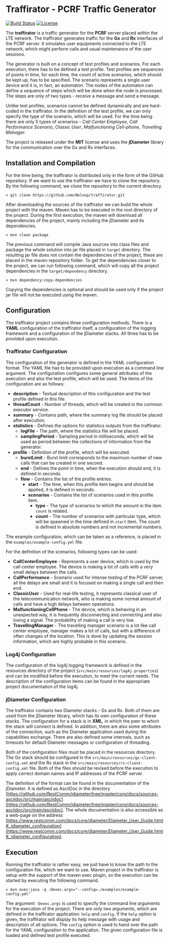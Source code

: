 # Traffirator - PCRF Traffic Generator

[![Build Status](https://travis-ci.org/Neloop/traffirator.svg?branch=master)](https://travis-ci.org/Neloop/traffirator)
[![License](http://img.shields.io/:license-mit-blue.svg)](https://github.com/Neloop/traffirator/blob/master/LICENSE)

The **traffirator** is a traffic generator for the **PCRF** server placed within the LTE network. The traffirator generates traffic for the **Gx** and **Rx** interfaces of the PCRF server. It simulates user equipments connected to the LTE network, which might perform calls and usual maintenance of the user sessions.

The generator is built on a concept of test profiles and scenarios. For each execution, there has to be defined a test profile. Test profiles are sequences of points in time, for each time, the count of active scenarios, which should be kept up, has to be specified. The scenario represents a single user device and it is, in fact, an automaton. The nodes of the automaton can define a sequence of steps which will be done when the node is processed. The steps are only of two types - receive a message and send a message.

Unlike test profiles, scenarios cannot be defined dynamically and are hard-coded in the traffirator. In the definition of the test profile, we can only specify the type of the scenario, which will be used. For the time being there are only 5 types of scenarios - _Call Center Employee_, _Call Performance Scenario_, _Classic User_, _Malfunctioning Cell-phone_, _Travelling Manager_.

The project is released under the **MIT** license and uses the **jDiameter** library for the communication over the Gx and Rx interfaces.

## Installation and Compilation

For the time being, the traffirator is distributed only in the form of the GitHub repository. If we want to use the traffirator we have to clone the repository. By the following command, we clone the repository to the current directory.

```
> git clone https://github.com/Neloop/traffirator.git
```

After downloading the sources of the traffirator we can build the whole project with the maven. Maven has to be executed in the root directory of the project. During the first execution, the maven will download all dependencies of the project, mainly including the jDiameter and its dependencies.

```
> mvn clean package
```

The previous command will compile Java sources into class files and package the whole solution into jar file placed in `target` directory. The resulting jar file does not contain the dependencies of the project, these are placed in the maven repository folder. To get the dependencies closer to the project, we can run following command, which will copy all the project dependencies in the `target/dependency` directory.

```
> mvn dependency:copy-dependencies
```

Copying the dependencies is optional and should be used only if the project jar file will not be executed using the maven.

## Configuration

The traffirator project contains three configuration methods. There is a **YAML** configuration of the traffirator itself, a configuration of the logging framework and a configuration of the jDiameter stacks. All three has to be provided upon execution.

### Traffirator Configuration

The configuration of the generator is defined in the YAML configuration format. The YAML file has to be provided upon execution as a command line argument. The configuration configures some general attributes of the execution and also the test profile, which will be used. The items of the configuration are as follows:

* **description** - Textual description of this configuration and the test profile defined in this file.
* **threadCount** - Number of threads, which will be created in the common executor service.
* **summary** - Contains path, where the summary log file should be placed after execution.
* **statistics** - Defines the options for statistics outputs from the traffirator.
    * **logFile** - The path, where the statistics file will be placed.
    * **samplingPeriod** - Sampling period in milliseconds, which will be used as period between the collections of information from the generator.
* **profile** - Definition of the profile, which will be executed.
    * **burstLimit** - Burst limit corresponds to the maximum number of new calls that can be created in one second.
    * **end** - Defines the point in time, when the execution should end, it is defined in seconds.
    * **flow** - Contains the list of the profile entries.
        * **start** - The time, when this profile item begins and should be applied, it is defined in seconds.
        * **scenarios** - Contains the list of scenarios used in this profile item.
            * **type** - The type of scenarios to which the amount in the item `count` is related.
            * **count** - The number of scenarios with particular type, which will be spawned in the time defined in `start` item. The count is defined in absolute numbers and not incremental numbers.

The example configuration, which can be taken as a reference, is placed in the `examples/example-config.yml` file.

For the definition of the scenarios, following types can be used:

* **CallCenterEmployee** - Represents a user device, which is used by the call center employee. The device is making a lot of calls with a very small delays between the calls.
* **CallPerformance** - Scenario used for intense testing of the PCRF server, all the delays are small and it is focused on making a single call and then end.
* **ClassicUser** - Used for real-life testing, it represents classical user of the telecommunication network, who is making some normal amount of calls and have a high delays between operations.
* **MalfunctioningCellPhone** - The device, which is behaving in an unexpected way, it is frequently disconnecting and connecting and also losing a signal. The probability of making a call is very low.
* **TravellingManager** - The travelling manager scenario is a lot like call center employee, manager makes a lot of calls, but with a difference of often changes of the location. This is done by updating the session information, which are highly probable in this scenario.

### Log4j Configuration

The configuration of the log4j logging framework is defined in the resources directory of the project (`src/main/resources/log4j.properties`) and can be modified before the execution, to meet the current needs. The description of the configuration items can be found in the appropriate project documentation of the log4j.

### jDiameter Configuration

The traffirator contains two Diameter stacks - Gx and Rx. Both of them are used from the jDiameter library, which has its own configuration of these stacks. The configuration for a stack is in **XML**, in which the peer to which the stack will connect is defined. In addition, there are also some attributes of the connection, such as the Diameter application used during the capabilities exchange. There are also defined some internals, such as timeouts for default Diameter messages or configuration of threading.

Both of the configuration files must be placed in the resources directory. The Gx stack should be configured in the `src/main/resources/gx-client-config.xml` and the Rx stack in the `src/main/resources/rx-client-config.xml` file. Both of the files should be revised before the execution to apply correct domain names and IP addresses of the PCRF server.

The definition of the format can be found in the documentation of the jDiameter. It is defined as AsciiDoc in the directory [https://github.com/RestComm/jdiameter/tree/master/core/docs/sources-asciidoc/src/main/asciidoc](https://github.com/RestComm/jdiameter/tree/master/core/docs/sources-asciidoc/src/main/asciidoc). The whole documentation is also accessible as a web-page on the address [https://www.restcomm.com/docs/core/diameter/Diameter_User_Guide.html#_jdiameter_configuration](https://www.restcomm.com/docs/core/diameter/Diameter_User_Guide.html#_jdiameter_configuration).

## Execution

Running the traffirator is rather easy, we just have to know the path to the configuration file, which we want to use. Maven project in the traffirator is setup with the support of the maven exec plugin, so the execution can be started by executing the following command.

```
> mvn exec:java -q -Dexec.args="--config=./examples/example-config.yml"
```

The argument `-Dexec.args` is used to specify the command line arguments for the execution of the project. There are only two arguments, which are defined in the traffirator application: `help` and `config`. If the `help` option is given, the traffirator will display its help message with usage and description of all options. The `config` option is used to hand over the path for the YAML configuration to the application. The given configuration file is loaded and defined test profile executed.
